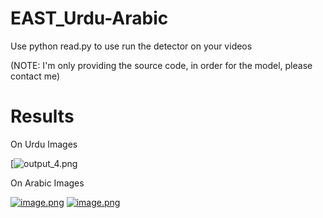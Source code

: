 # EAST_Urdu-Arabic

Use python read.py to use run the detector on your videos 

(NOTE: I'm only providing the source code, in order for the model, please contact me)

# Results

On Urdu Images

[![output_4.png](https://user-images.githubusercontent.com/25680088/29600779-5f49bd1e-87f1-11e7-8686-a93e7c328be2.png)

On Arabic Images

[![image.png](https://user-images.githubusercontent.com/25680088/29600779-5f49bd1e-87f1-11e7-8686-a93e7c328be2.png)](https://user-images.githubusercontent.com/25680088/29600779-5f49bd1e-87f1-11e7-8686-a93e7c328be2.png)
[![image.png](https://s1.postimg.org/4yyf8d2g27/image.png)](https://postimg.org/image/74xtu4u3t7/)

